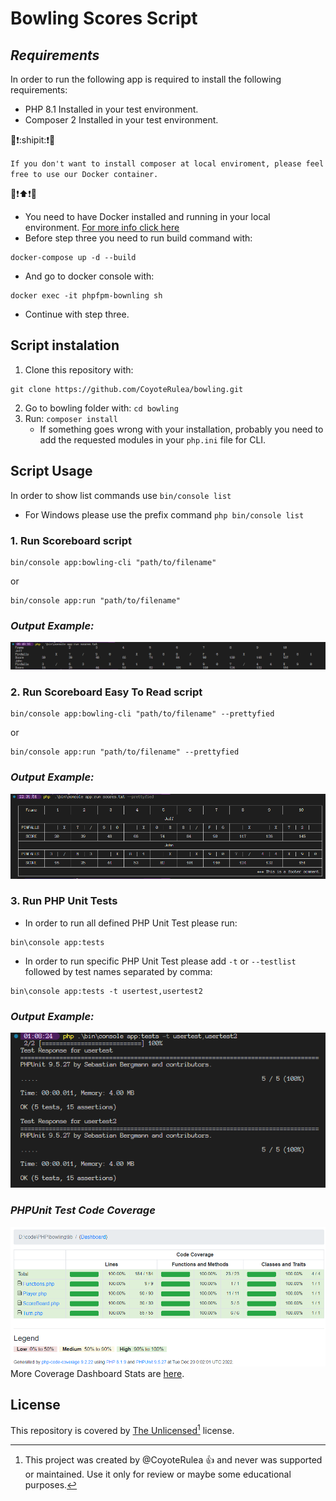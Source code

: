 # __Bowling Scores Script__
## **_Requirements_**
In order to run the following app is required to install the following requirements:
* PHP 8.1 Installed in your test environment.
* Composer 2 Installed in your test environment.

:construction::heavy_exclamation_mark::shipit::heavy_exclamation_mark::construction:

`If you don't want to install composer at local enviroment, please feel free to use our Docker container.`

:construction::heavy_exclamation_mark::arrow_up::heavy_exclamation_mark::construction:

* You need to have Docker installed and running in your local environment. [For more info click here](https://docs.docker.com/get-docker/)
* Before step three you need to run build command with:
```
docker-compose up -d --build  
```
* And go to docker console with:
```
docker exec -it phpfpm-bownling sh  
```
* Continue with step three.

## Script instalation
1. Clone this repository with:
```
git clone https://github.com/CoyoteRulea/bowling.git
```
2. Go to bowling folder with: `cd bowling`
3. Run: `composer install`
   - If something goes wrong with your installation, probably you need to add the requested modules in your `php.ini` file for CLI.

## Script Usage
In order to show list commands use `bin/console list`
* For Windows please use the prefix command `php bin/console list`

### 1. **Run Scoreboard script**
```
bin/console app:bowling-cli "path/to/filename"
```                                       
or
```
bin/console app:run "path/to/filename"
```
### _Output Example:_
![ScoreBoard Display Output Example](https://raw.githubusercontent.com/CoyoteRulea/bowling/main/assets/images/screenshot-scoreboard.png)
### 2. **Run Scoreboard Easy To Read script**
```
bin/console app:bowling-cli "path/to/filename" --prettyfied
```                                       
or
```
bin/console app:run "path/to/filename" --prettyfied
```
### _Output Example:_
![ScoreBoard Display Output Example](https://raw.githubusercontent.com/CoyoteRulea/bowling/main/assets/images/screenshot-scoreboard-pretty.png)

### 3. **Run PHP Unit Tests**
- In order to run all defined PHP Unit Test please run:
```
bin\console app:tests
```
- In order to run specific PHP Unit Test please add `-t` or `--testlist` followed by test names separated by comma:
```
bin\console app:tests -t usertest,usertest2
```
### _Output Example:_
![PHP Unit Test Output Example](https://raw.githubusercontent.com/CoyoteRulea/bowling/main/assets/images/screenshot-tests.png)

### _PHPUnit Test Code Coverage_
![PHP Unit Test Output Example](https://raw.githubusercontent.com/CoyoteRulea/bowling/main/assets/images/screenshot-codecoverage.png)
More Coverage Dashboard Stats are [here](coverage/index.html).

## License
This repository is covered by [The Unlicensed](LICENSE.md)[^license] license.

[^license]:
    This project was created by @CoyoteRulea :+1: and never was supported or maintained. Use it only for review or maybe some educational purposes.
